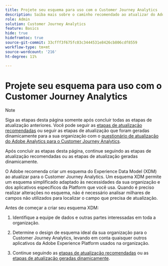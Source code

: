 ```yaml
---
title: Projete seu esquema para uso com o Customer Journey Analytics
description: Saiba mais sobre o caminho recomendado ao atualizar do Adobe Analytics para o Customer Journey Analytics
role: Admin
solution: Customer Journey Analytics
feature: Basics
hide: true
hidefromtoc: true
source-git-commit: 33cfff3f675fc03c3444531e8426cb806cdf8559
workflow-type: tm+mt
source-wordcount: '216'
ht-degree: 11%

---
```


# Projete seu esquema para uso com o Customer Journey Analytics

>[!NOTE]
> 
>Siga as etapas desta página somente após concluir todas as etapas de atualização anteriores. Você pode seguir as [etapas de atualização recomendadas](/help/getting-started/cja-upgrade/cja-upgrade-recommendations.md#recommended-upgrade-steps-for-most-organizations) ou seguir as etapas de atualização que foram geradas dinamicamente para a sua organização com o [questionário de atualização do Adobe Analytics para o Customer Journey Analytics](https://gigazelle.github.io/cja-ttv/).
>
>Após concluir as etapas desta página, continue seguindo as etapas de atualização recomendadas ou as etapas de atualização geradas dinamicamente.

O Adobe recomenda criar um esquema do Experience Data Model (XDM) ao atualizar para o Customer Journey Analytics. Um esquema XDM permite um esquema simplificado adaptado às necessidades da sua organização e dos aplicativos específicos da Platform que você usa. Quando é preciso realizar alterações no esquema, não é necessário analisar milhares de campos não utilizados para localizar o campo que precisa de atualização.

Antes de começar a criar seu esquema XDM:

1. Identifique a equipe de dados e outras partes interessadas em toda a organização.

1. Determine o design de esquema ideal da sua organização para o Customer Journey Analytics, levando em conta quaisquer outros aplicativos da Adobe Experience Platform usados na organização.

1. Continue seguindo as [etapas de atualização recomendadas](/help/getting-started/cja-upgrade/cja-upgrade-recommendations.md#recommended-upgrade-steps-for-most-organizations) ou as [etapas de atualização geradas dinamicamente](https://gigazelle.github.io/cja-ttv/).

